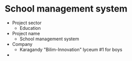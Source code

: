 # School management system
* Project sector
    * Education
* Project name
    * School management system
* Company
    * Karagandy "Bilim-Innovation" lyceum #1 for boys
* 